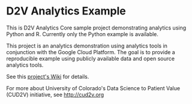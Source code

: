 # D2V Analytics Example

This is D2V Analytics Core sample project demonstrating analytics using Python and R. Currently only the Python example is available.

This project is an analytics demonstration using analytics tools in conjunction with the Google Cloud Platform. The goal is to provide a reproducible example using publicly available data and open source analytics tools.

See this [project's Wiki](https://github.com/CUD2V/analytics_example/wiki) for details.

For more about University of Colorado's Data Science to Patient Value (CUD2V) initiative, see http://cud2v.org
